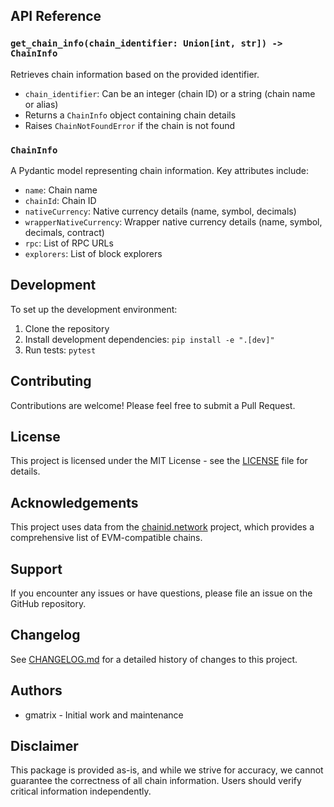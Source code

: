 
## API Reference

### `get_chain_info(chain_identifier: Union[int, str]) -> ChainInfo`

Retrieves chain information based on the provided identifier.

- `chain_identifier`: Can be an integer (chain ID) or a string (chain name or alias)
- Returns a `ChainInfo` object containing chain details
- Raises `ChainNotFoundError` if the chain is not found

### `ChainInfo`

A Pydantic model representing chain information. Key attributes include:

- `name`: Chain name
- `chainId`: Chain ID
- `nativeCurrency`: Native currency details (name, symbol, decimals)
- `wrapperNativeCurrency`: Wrapper native currency details (name, symbol, decimals, contract)
- `rpc`: List of RPC URLs
- `explorers`: List of block explorers

## Development

To set up the development environment:

1. Clone the repository
2. Install development dependencies: `pip install -e ".[dev]"`
3. Run tests: `pytest`

## Contributing

Contributions are welcome! Please feel free to submit a Pull Request.

## License

This project is licensed under the MIT License - see the [LICENSE](LICENSE) file for details.

## Acknowledgements

This project uses data from the [chainid.network](https://chainid.network/) project, which provides a comprehensive list of EVM-compatible chains.

## Support

If you encounter any issues or have questions, please file an issue on the GitHub repository.

## Changelog

See [CHANGELOG.md](CHANGELOG.md) for a detailed history of changes to this project.

## Authors

- gmatrix - Initial work and maintenance

## Disclaimer

This package is provided as-is, and while we strive for accuracy, we cannot guarantee the correctness of all chain information. Users should verify critical information independently.
